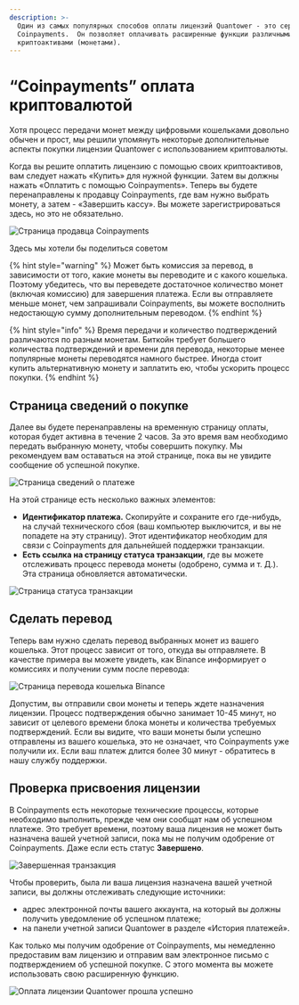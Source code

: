 ```yaml
---
description: >-
  Один из самых популярных способов оплаты лицензий Quantower - это сервис
  Coinpayments.  Он позволяет оплачивать расширенные функции различными
  криптоактивами (монетами).
---
```


# “Coinpayments” оплата криптовалютой

Хотя процесс передачи монет между цифровыми кошельками довольно обычен и прост, мы решили упомянуть некоторые дополнительные аспекты покупки лицензии Quantower с использованием криптовалюты.

Когда вы решите оплатить лицензию с помощью своих криптоактивов, вам следует нажать «Купить» для нужной функции. Затем вы должны нажать «Оплатить с помощью Coinpayments». Теперь вы будете перенаправлены к продавцу Coinpayments, где вам нужно выбрать монету, а затем - «Завершить кассу». Вы можете зарегистрироваться здесь, но это не обязательно.

![&#x421;&#x442;&#x440;&#x430;&#x43D;&#x438;&#x446;&#x430; &#x43F;&#x440;&#x43E;&#x434;&#x430;&#x432;&#x446;&#x430; Coinpayments](../.gitbook/assets/screenshot_1%20%281%29.png)

Здесь мы хотели бы поделиться советом

{% hint style="warning" %}
Может быть комиссия за перевод, в зависимости от того, какие монеты вы переводите и с какого кошелька. Поэтому убедитесь, что вы переведете достаточное количество монет \(включая комиссию\) для завершения платежа. Если вы отправляете меньше монет, чем запрашивали Coinpayments, вы можете восполнить недостающую сумму дополнительным переводом.
{% endhint %}

{% hint style="info" %}
Время передачи и количество подтверждений различаются по разным монетам. Биткойн требует большего количества подтверждений и времени для перевода, некоторые менее популярные монеты переводятся намного быстрее. Иногда стоит купить альтернативную монету и заплатить ею, чтобы ускорить процесс покупки.
{% endhint %}

## Страница сведений о покупке

Далее вы будете перенаправлены на временную страницу оплаты, которая будет активна в течение 2 часов. За это время вам необходимо передать выбранную монету, чтобы совершить покупку. Мы рекомендуем вам оставаться на этой странице, пока вы не увидите сообщение об успешной покупке.

![&#x421;&#x442;&#x440;&#x430;&#x43D;&#x438;&#x446;&#x430; &#x441;&#x432;&#x435;&#x434;&#x435;&#x43D;&#x438;&#x439; &#x43E; &#x43F;&#x43B;&#x430;&#x442;&#x435;&#x436;&#x435;](../.gitbook/assets/screenshot_2%20%281%29.png)

На этой странице есть несколько важных элементов:

* **Идентификатор платежа.** Скопируйте и сохраните его где-нибудь, на случай технического сбоя \(ваш компьютер выключится, и вы не попадете на эту страницу\). Этот идентификатор необходим для связи с Coinpayments для дальнейшей поддержки транзакции.
* **Есть ссылка на страницу статуса транзакции**, где вы можете отслеживать процесс перевода монеты \(одобрено, сумма и т. Д.\). Эта страница обновляется автоматически.

![&#x421;&#x442;&#x440;&#x430;&#x43D;&#x438;&#x446;&#x430; &#x441;&#x442;&#x430;&#x442;&#x443;&#x441;&#x430; &#x442;&#x440;&#x430;&#x43D;&#x437;&#x430;&#x43A;&#x446;&#x438;&#x438;](../.gitbook/assets/screenshot_3%20%284%29.png)

## Сделать перевод

Теперь вам нужно сделать перевод выбранных монет из вашего кошелька. Этот процесс зависит от того, откуда вы отправляете. В качестве примера вы можете увидеть, как Binance информирует о комиссиях и получении сумм после перевода:

![&#x421;&#x442;&#x440;&#x430;&#x43D;&#x438;&#x446;&#x430; &#x43F;&#x435;&#x440;&#x435;&#x432;&#x43E;&#x434;&#x430; &#x43A;&#x43E;&#x448;&#x435;&#x43B;&#x44C;&#x43A;&#x430; Binance](../.gitbook/assets/screenshot_8.png)

Допустим, вы отправили свои монеты и теперь ждете назначения лицензии. Процесс подтверждения обычно занимает 10-45 минут, но зависит от целевого времени блока монеты и количества требуемых подтверждений. Если вы видите, что ваши монеты были успешно отправлены из вашего кошелька, это не означает, что Coinpayments уже получили их. Если ваш платеж длится более 30 минут - обратитесь в нашу службу поддержки.

## Проверка присвоения лицензии

В Coinpayments есть некоторые технические процессы, которые необходимо выполнить, прежде чем они сообщат нам об успешном платеже. Это требует времени, поэтому ваша лицензия не может быть назначена вашей учетной записи, пока мы не получим одобрение от Coinpayments. Даже если есть статус **Завершено**.

![&#x417;&#x430;&#x432;&#x435;&#x440;&#x448;&#x435;&#x43D;&#x43D;&#x430;&#x44F; &#x442;&#x440;&#x430;&#x43D;&#x437;&#x430;&#x43A;&#x446;&#x438;&#x44F;](../.gitbook/assets/screenshot_6.png)

Чтобы проверить, была ли ваша лицензия назначена вашей учетной записи, вы должны отслеживать следующие источники:

* адрес электронной почты вашего аккаунта, на который вы должны получить уведомление об успешном платеже;
* на панели учетной записи Quantower в разделе «История платежей».

Как только мы получим одобрение от Coinpayments, мы немедленно предоставим вам лицензию и отправим вам электронное письмо с подтверждением об успешной покупке. С этого момента вы можете использовать свою расширенную функцию.

![&#x41E;&#x43F;&#x43B;&#x430;&#x442;&#x430; &#x43B;&#x438;&#x446;&#x435;&#x43D;&#x437;&#x438;&#x438; Quantower &#x43F;&#x440;&#x43E;&#x448;&#x43B;&#x430; &#x443;&#x441;&#x43F;&#x435;&#x448;&#x43D;&#x43E;](../.gitbook/assets/screenshot_9.png)

